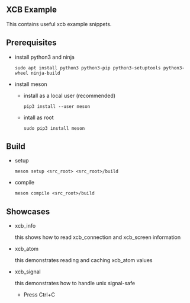 ## XCB Example

This contains useful xcb example snippets.

## Prerequisites

* install python3 and ninja

    ```
    sudo apt install python3 python3-pip python3-setuptools python3-wheel ninja-build
    ```
* install meson

    * install as a local user (recommended)
        ```
        pip3 install --user meson
        ```
    * intall as root
        ```
        sudo pip3 install meson
        ```

## Build

* setup
    ```
    meson setup <src_root> <src_root>/build
    ```
* compile
    ```
    meson compile <src_root>/build
    ```

## Showcases

* xcb_info

    this shows how to read xcb_connection and xcb_screen information

* xcb_atom

    this demonstrates reading and caching xcb_atom values

* xcb_signal

    this demonstrates how to handle unix signal-safe

    - Press Ctrl+C
